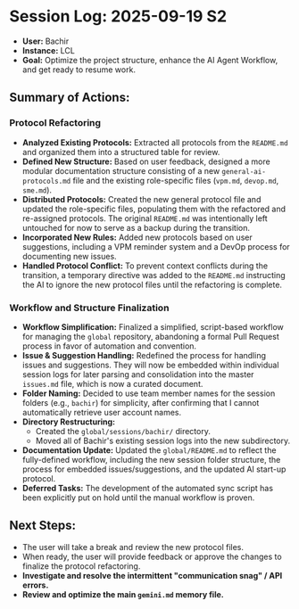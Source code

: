 # Session Log: 2025-09-19 S2

*   **User:** Bachir
*   **Instance:** LCL
*   **Goal:** Optimize the project structure, enhance the AI Agent Workflow, and get ready to resume work.

## Summary of Actions:

### Protocol Refactoring

- **Analyzed Existing Protocols:** Extracted all protocols from the `README.md` and organized them into a structured table for review.
- **Defined New Structure:** Based on user feedback, designed a more modular documentation structure consisting of a new `general-ai-protocols.md` file and the existing role-specific files (`vpm.md`, `devop.md`, `sme.md`).
- **Distributed Protocols:** Created the new general protocol file and updated the role-specific files, populating them with the refactored and re-assigned protocols. The original `README.md` was intentionally left untouched for now to serve as a backup during the transition.
- **Incorporated New Rules:** Added new protocols based on user suggestions, including a VPM reminder system and a DevOp process for documenting new issues.
- **Handled Protocol Conflict:** To prevent context conflicts during the transition, a temporary directive was added to the `README.md` instructing the AI to ignore the new protocol files until the refactoring is complete.

### Workflow and Structure Finalization

- **Workflow Simplification:** Finalized a simplified, script-based workflow for managing the `global` repository, abandoning a formal Pull Request process in favor of automation and convention.
- **Issue & Suggestion Handling:** Redefined the process for handling issues and suggestions. They will now be embedded within individual session logs for later parsing and consolidation into the master `issues.md` file, which is now a curated document.
- **Folder Naming:** Decided to use team member names for the session folders (e.g., `bachir`) for simplicity, after confirming that I cannot automatically retrieve user account names.
- **Directory Restructuring:**
    - Created the `global/sessions/bachir/` directory.
    - Moved all of Bachir's existing session logs into the new subdirectory.
- **Documentation Update:** Updated the `global/README.md` to reflect the fully-defined workflow, including the new session folder structure, the process for embedded issues/suggestions, and the updated AI start-up protocol.
- **Deferred Tasks:** The development of the automated sync script has been explicitly put on hold until the manual workflow is proven.

## Next Steps:

-   The user will take a break and review the new protocol files.
-   When ready, the user will provide feedback or approve the changes to finalize the protocol refactoring.
-   **Investigate and resolve the intermittent "communication snag" / API errors.**
-   **Review and optimize the main `gemini.md` memory file.**